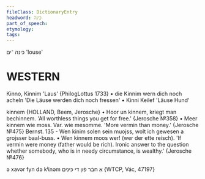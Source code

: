```yaml
---
fileClass: DictionaryEntry
headword: כּינה
part_of_speech: 
etymology: 
tags: 
---
```

כּינה
־ים
'louse'

WESTERN
========

Kinno, Kinnim 'Laus' {PhilogLottus 1733}
	•	die Kinnim wern dich noch acheln 'Die Läuse werden dich noch fressen'
	•	Kinni Keilef 'Läuse Hund'

kinnem {HOLLAND, Beem, Jerosche}
	•	Hoor un kinnem, kriegt man bechinnem.  'All worthless things you get for free.' {Jerosche №358}
	•	Meer kinnem wie moss. Var. wie mesomme. 'More vermin than money.' {Jerosche №475}
Bernst. 135 - Wen kinim solen sein muojss, wolt ich gewesen a grojsser baal-buss.
	•	Wen kinnem moos wer! (wer der ette reisch). 'If vermin were money (father would be rich). Ironic answer to the question whether somebody, who is in needy circumstance, is wealthy.' {Jerosche №476}

ə xavər fyn də kʲɩ́nəm אַ חבֿר פֿון די כּינים {WTCP, Vác, 47197}
